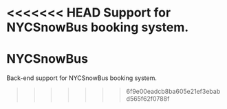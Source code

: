 <<<<<<< HEAD
Support for NYCSnowBus booking system.
=======
NYCSnowBus
==========

Back-end support for NYCSnowBus booking system.
>>>>>>> 6f9e00eadcb8ba605e21ef3ebabd565f62f0788f
